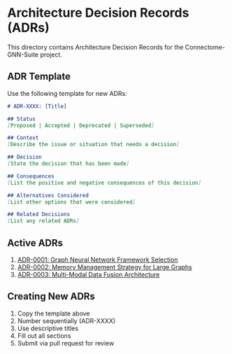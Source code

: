 # Architecture Decision Records (ADRs)

This directory contains Architecture Decision Records for the Connectome-GNN-Suite project.

## ADR Template

Use the following template for new ADRs:

```markdown
# ADR-XXXX: [Title]

## Status
[Proposed | Accepted | Deprecated | Superseded]

## Context
[Describe the issue or situation that needs a decision]

## Decision
[State the decision that has been made]

## Consequences
[List the positive and negative consequences of this decision]

## Alternatives Considered
[List other options that were considered]

## Related Decisions
[List any related ADRs]
```

## Active ADRs

1. [ADR-0001: Graph Neural Network Framework Selection](./0001-gnn-framework-selection.md)
2. [ADR-0002: Memory Management Strategy for Large Graphs](./0002-memory-management-strategy.md)
3. [ADR-0003: Multi-Modal Data Fusion Architecture](./0003-multimodal-fusion-architecture.md)

## Creating New ADRs

1. Copy the template above
2. Number sequentially (ADR-XXXX)
3. Use descriptive titles
4. Fill out all sections
5. Submit via pull request for review